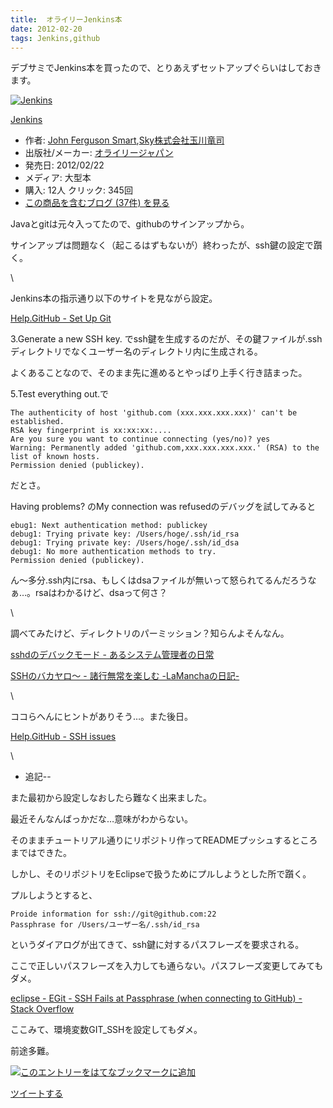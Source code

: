 ```yaml
---
title:  オライリーJenkins本
date: 2012-02-20
tags: Jenkins,github
---
```

デブサミでJenkins本を買ったので、とりあえずセットアップぐらいはしておきます。

[![Jenkins](http://ecx.images-amazon.com/images/I/51v-MV54goL._SL160_.jpg "Jenkins")](http://www.amazon.co.jp/dp/4873115345/?tag=hatena_st1-22&ascsubtag=d-s2pfr)

[Jenkins](http://www.amazon.co.jp/dp/4873115345/?tag=hatena_st1-22&ascsubtag=d-s2pfr)

-   作者: [John Ferguson
    Smart](http://d.hatena.ne.jp/keyword/John%20Ferguson%20Smart),[Sky株式会社玉川竜司](http://d.hatena.ne.jp/keyword/Sky%B3%F4%BC%B0%B2%F1%BC%D2%B6%CC%C0%EE%CE%B5%BB%CA)
-   出版社/メーカー:
    [オライリージャパン](http://d.hatena.ne.jp/keyword/%A5%AA%A5%E9%A5%A4%A5%EA%A1%BC%A5%B8%A5%E3%A5%D1%A5%F3)
-   発売日: 2012/02/22
-   メディア: 大型本
-   購入: 12人 クリック: 345回
-   [この商品を含むブログ (37件)
    を見る](http://d.hatena.ne.jp/asin/4873115345)

Javaとgitは元々入ってたので、githubのサインアップから。

サインアップは問題なく（起こるはずもないが）終わったが、ssh鍵の設定で躓く。

\

Jenkins本の指示通り以下のサイトを見ながら設定。

[Help.GitHub - Set Up Git](http://help.github.com/mac-set-up-git/)

3.Generate a new SSH key.
でssh鍵を生成するのだが、その鍵ファイルが.sshディレクトリでなくユーザー名のディレクトリ内に生成される。

よくあることなので、そのまま先に進めるとやっぱり上手く行き詰まった。

5.Test everything out.で

    The authenticity of host 'github.com (xxx.xxx.xxx.xxx)' can't be established.
    RSA key fingerprint is xx:xx:xx:....
    Are you sure you want to continue connecting (yes/no)? yes
    Warning: Permanently added 'github.com,xxx.xxx.xxx.xxx.' (RSA) to the list of known hosts.
    Permission denied (publickey).

だとさ。

Having problems? のMy connection was refusedのデバッグを試してみると

    ebug1: Next authentication method: publickey
    debug1: Trying private key: /Users/hoge/.ssh/id_rsa
    debug1: Trying private key: /Users/hoge/.ssh/id_dsa
    debug1: No more authentication methods to try.
    Permission denied (publickey).

ん～多分.ssh内にrsa、もしくはdsaファイルが無いって怒られてるんだろうなぁ…。rsaはわかるけど、dsaって何さ？

\

調べてみたけど、ディレクトリのパーミッション？知らんよそんなん。

[sshdのデバックモード -
あるシステム管理者の日常](http://d.hatena.ne.jp/rougeref/20070125)

[SSHのバカヤロ～ - 諸行無常を楽しむ
-LaManchaの日記-](http://d.hatena.ne.jp/LaMancha/20070527/1180282950)

\

ココらへんにヒントがありそう…。また後日。

[Help.GitHub - SSH issues](http://help.github.com/ssh-issues/)

\

-   追記--

また最初から設定しなおしたら難なく出来ました。

最近そんなんばっかだな…意味がわからない。

そのままチュートリアル通りにリポジトリ作ってREADMEプッシュするところまではできた。

しかし、そのリポジトリをEclipseで扱うためにプルしようとした所で躓く。

プルしようとすると、

    Proide information for ssh://git@github.com:22
    Passphrase for /Users/ユーザー名/.ssh/id_rsa  

というダイアログが出てきて、ssh鍵に対するパスフレーズを要求される。

ここで正しいパスフレーズを入力しても通らない。パスフレーズ変更してみてもダメ。

[eclipse - EGit - SSH Fails at Passphrase (when connecting to GitHub) -
Stack
Overflow](http://stackoverflow.com/questions/6316014/egit-ssh-fails-at-passphrase-when-connecting-to-github)

ここみて、環境変数GIT\_SSHを設定してもダメ。

前途多難。

[![このエントリーをはてなブックマークに追加](http://b.st-hatena.com/images/entry-button/button-only.gif)](http://b.hatena.ne.jp/entry/http://d.hatena.ne.jp "このエントリーをはてなブックマークに追加")

[ツイートする](http://twitter.com/share)
